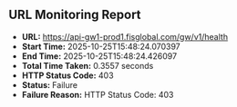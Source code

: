 ## URL Monitoring Report

- **URL:** https://api-gw1-prod1.fisglobal.com/gw/v1/health
- **Start Time:** 2025-10-25T15:48:24.070397
- **End Time:** 2025-10-25T15:48:24.426097
- **Total Time Taken:** 0.3557 seconds
- **HTTP Status Code:** 403
- **Status:** Failure
- **Failure Reason:** HTTP Status Code: 403
